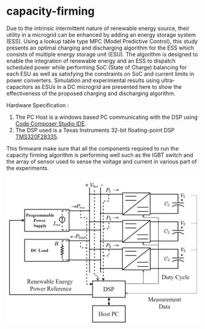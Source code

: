 # capacity-firming

Due to the intrinsic intermittent nature of renewable energy source, their utility in a microgrid can be enhanced by adding an energy storage system (ESS). Using a lookup table type MPC (Model Predictive Control), this study presents an optimal charging and discharging algorithm for the ESS which consists of multiple energy storage unit (ESU). The algorithm is designed to enable the integration of renewable energy and an ESS to dispatch scheduled power while performing SoC (State of Charge) balancing for each ESU as well as satisfying the constraints on SoC and current limits in power converters. Simulation and experimental results using ultra-capacitors as ESUs in a DC microgrid are presented here to show the effectiveness of the proposed charging and discharging algorithm.

Hardware Specification : 
1. The PC Host is a windows based PC communicating with the DSP using [Code Composer Studio IDE](https://www.ti.com/tool/CCSTUDIO).
2. The DSP used is a Texas Instruments 32-bit floating-point DSP [TMS320F28335](https://www.ti.com/product/TMS320F28335).

This firmware make sure that all the components required to run the capacity firming algorithm is performing well such as the IGBT switch and the array of sensor used to sense the voltage and current in various part of the experiments.


 ![alt text](https://github.com/apawitan1995/capacity-firming/blob/master/capacity_firming.jpg?raw=true)
